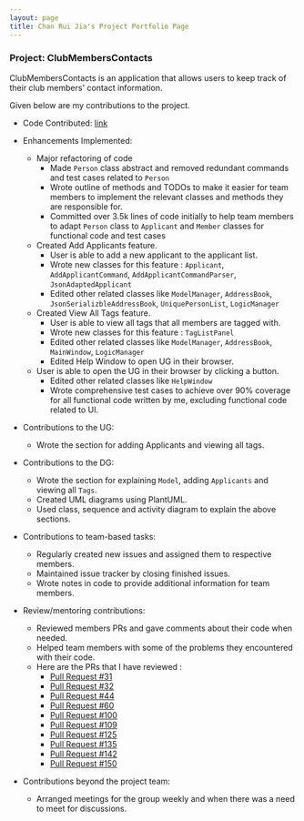 ```yaml
---
layout: page
title: Chan Rui Jia's Project Portfolio Page
---
```


### Project: ClubMembersContacts

ClubMembersContacts is an application that allows users to keep track of their club members' contact information.

Given below are my contributions to the project.

* Code Contributed: [link](https://nus-cs2103-ay2324s1.github.io/tp-dashboard/?search=matochichap&breakdown=false&sort=groupTitle%20dsc&sortWithin=title&since=2023-09-22&timeframe=commit&mergegroup=&groupSelect=groupByRepos)

* Enhancements Implemented:
  * Major refactoring of code
    * Made `Person` class abstract and removed redundant commands and test cases related to `Person`
    * Wrote outline of methods and TODOs to make it easier for team members to implement the relevant classes and methods they are responsible for.
    * Committed over 3.5k lines of code initially to help team members to adapt `Person` class to `Applicant` and `Member` classes for functional code and test cases
  * Created Add Applicants feature.
    * User is able to add a new applicant to the applicant list.
    * Wrote new classes for this feature : `Applicant`, `AddApplicantCommand`, `AddApplicantCommandParser`, `JsonAdaptedApplicant`
    * Edited other related classes like `ModelManager`, `AddressBook`, `JsonSerializbleAddressBook`, `UniquePersonList`, `LogicManager`
  * Created View All Tags feature.
    * User is able to view all tags that all members are tagged with.
    * Wrote new classes for this feature : `TagListPanel`
    * Edited other related classes like `ModelManager`, `AddressBook`, `MainWindow`, `LogicManager`
    * Edited Help Window to open UG in their browser.
  * User is able to open the UG in their browser by clicking a button.
    * Edited other related classes like `HelpWindow`
    * Wrote comprehensive test cases to achieve over 90% coverage for all functional code written by me, excluding functional code related to UI.
* Contributions to the UG:
  * Wrote the section for adding Applicants and viewing all tags.
* Contributions to the DG:
  * Wrote the section for explaining `Model`, adding `Applicants` and viewing all `Tags`.
  * Created UML diagrams using PlantUML.
  * Used class, sequence and activity diagram to explain the above sections.
* Contributions to team-based tasks:
  * Regularly created new issues and assigned them to respective members.
  * Maintained issue tracker by closing finished issues.
  * Wrote notes in code to provide additional information for team members.
* Review/mentoring contributions:
  * Reviewed members PRs and gave comments about their code when needed.
  * Helped team members with some of the problems they encountered with their code.
  * Here are the PRs that I have reviewed :
    * [Pull Request #31](https://github.com/AY2324S1-CS2103T-W15-3/tp/pull/31)
    * [Pull Request #32](https://github.com/AY2324S1-CS2103T-W15-3/tp/pull/32)
    * [Pull Request #44](https://github.com/AY2324S1-CS2103T-W15-3/tp/pull/44)
    * [Pull Request #60](https://github.com/AY2324S1-CS2103T-W15-3/tp/pull/60)
    * [Pull Request #100](https://github.com/AY2324S1-CS2103T-W15-3/tp/pull/100)
    * [Pull Request #109](https://github.com/AY2324S1-CS2103T-W15-3/tp/pull/109)
    * [Pull Request #125](https://github.com/AY2324S1-CS2103T-W15-3/tp/pull/125)
    * [Pull Request #135](https://github.com/AY2324S1-CS2103T-W15-3/tp/pull/135)
    * [Pull Request #142](https://github.com/AY2324S1-CS2103T-W15-3/tp/pull/142)
    * [Pull Request #150](https://github.com/AY2324S1-CS2103T-W15-3/tp/pull/150)
* Contributions beyond the project team:
  * Arranged meetings for the group weekly and when there was a need to meet for discussions.
